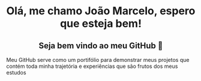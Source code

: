### <h1 align="center"> Olá, me chamo João Marcelo, espero que esteja bem! </h1>
### <h2 align="center"> Seja bem vindo ao meu GitHub 👋 </h2>


<p>Meu GitHub serve como um portifólio para demonstrar meus projetos que contém toda minha trajetória e experiências que são frutos dos meus estudos</p>
<!--
**Joao-Marcelo-B/Joao-Marcelo-B** is a ✨ _special_ ✨ repository because its `README.md` (this file) appears on your GitHub profile.

Here are some ideas to get you started:

- 🔭 I’m currently working on ...
- 🌱 I’m currently learning ...
- 👯 I’m looking to collaborate on ...
- 🤔 I’m looking for help with ...
- 💬 Ask me about ...
- 📫 How to reach me: ...
- 😄 Pronouns: ...
- ⚡ Fun fact: ...
-->

<div align="center">
<a href="https://github.com/seu-usuário-aqui">
<img height="180em" src="https://github-readme-stats.vercel.app/api/top-langs/?username=Joao-Marcelo-B&layout=compact&langs_count=7&theme=dracula"/>
<img height="180em" src="https://github-readme-stats.vercel.app/api?username=Joao-Marcelo-B&show_icons=true&theme=dracula&include_all_commits=true&count_private=true"/>
</div>
